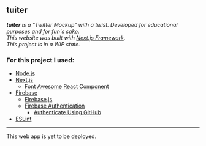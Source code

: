 tuiter
---

_**tuiter** is a "Twitter Mockup" with a twist._
_Developed for educational purposes and for fun's sake._  
_This website was built with [Next.js Framework](https://nextjs.org/)._  
_This project is in a WIP state._  

<h3>For this project I used:</h3>  

- [Node.js](https://nodejs.org)
- [Next.js](https://nextjs.org/)
  - [Font Awesome React Component](https://fontawesome.com/v5/docs/web/use-with/react)
- [Firebase](https://firebase.google.com/)
  - [Firebase.js](https://www.npmjs.com/package/firebase)
  - [Firebase Authentication](https://firebase.google.com/docs/auth)
    - [Authenticate Using GitHub](https://firebase.google.com/docs/auth/web/github-auth)
- [ESLint](https://www.npmjs.com/package/eslint)

---

This web app is yet to be deployed.